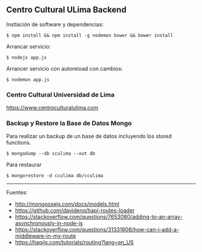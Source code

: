 ## Centro Cultural ULima Backend

Instlación de software y dependencias:

    $ npm install && npm install -g nodemon bower && bower install

Arrancar servicio:

    $ nodejs app.js

Arrancer servicio con autoreload con cambios:

    $ nodemon app.js

### Centro Cultural Universidad de Lima

https://www.centroculturalulima.com

### Backup y Restore la Base de Datos Mongo

Para realizar un backup de un base de datos incluyendo los stored functions.

    $ mongodump --db cculima --out db

Para restaurar

    $ mongorestore -d cculima db/cculima

---

Fuentes:

+ http://mongoosejs.com/docs/models.html
+ https://github.com/davidenq/hapi-routes-loader
+ https://stackoverflow.com/questions/7653080/adding-to-an-array-asynchronously-in-node-js
+ https://stackoverflow.com/questions/31331606/how-can-i-add-a-middleware-in-my-route
+ https://hapijs.com/tutorials/routing?lang=en_US
